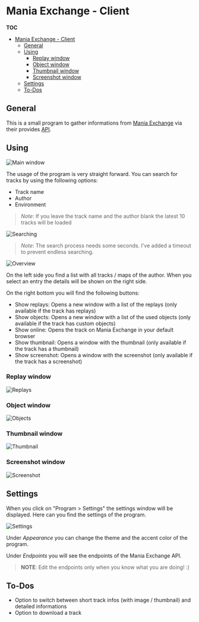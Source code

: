 # Mania Exchange - Client

**TOC**
<!-- TOC -->

- [Mania Exchange - Client](#mania-exchange---client)
    - [General](#general)
    - [Using](#using)
        - [Replay window](#replay-window)
        - [Object window](#object-window)
        - [Thumbnail window](#thumbnail-window)
        - [Screenshot window](#screenshot-window)
    - [Settings](#settings)
    - [To-Dos](#to-dos)

<!-- /TOC -->

## General
This is a small program to gather informations from [Mania Exchange](https://tm.mania-exchange.com/) via their provides [API](https://api.mania-exchange.com/).

## Using
![Main window](Images/001.png)

The usage of the program is very straight forward. You can search for tracks by using the following options:
- Track name
- Author
- Environment

> *Note*: If you leave the track name and the author blank the latest 10 tracks will be loaded

![Searching](Images/002.png)

> *Note*: The search process needs some seconds. I've added a timeout to prevent endless searching.

![Overview](Images/003.png)

On the left side you find a list with all tracks / maps of the author. When you select an entry the details will be shown on the right side.

On the right bottom you will find the following buttons:
- Show replays: Opens a new window with a list of the replays (only available if the track has replays)
- Show objects: Opens a new window with a list of the used objects (only available if the track has custom objects)
- Show online: Opens the track on Mania Exchange in your default browser
- Show thumbnail: Opens a window with the thumbnail (only available if the track has a thumbnail)
- Show screenshot: Opens a window with the screenshot (only available if the track has a screenshot)

### Replay window
![Replays](Images/004.png)

### Object window
![Objects](Images/005.png)

### Thumbnail window
![Thumbnail](Images/006.png)

### Screenshot window
![Screenshot](Images/007.png)

## Settings
When you click on "Program > Settings" the settings window will be displayed. Here can you find the settings of the program.

![Settings](Images/008.png)

Under *Appearance* you can change the theme and the accent color of the program.

Under *Endpoints* you will see the endpoints of the Mania Exchange API.

> **NOTE**: Edit the endpoints only when you know what you are doing! :)

## To-Dos
- Option to switch between short track infos (with image / thumbnail) and detailed informations
- Option to download a track